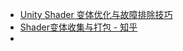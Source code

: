 - [Unity Shader 变体优化与故障排除技巧](https://mp.weixin.qq.com/s/0l6SkXNwuoRzFt9Xg0ZV4A)
- [Shader变体收集与打包 - 知乎](https://zhuanlan.zhihu.com/p/68888831)
- 
